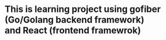 # This is learning project using gofiber (Go/Golang backend framework) and React (frontend framewrok)
